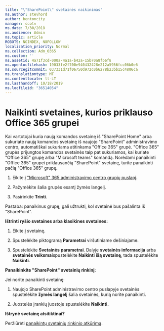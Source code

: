 ```yaml
---
title: "\"SharePoint\" svetainės naikinimas"
ms.author: stevhord
author: bentoncity
manager: scotv
ms.date: 7/30/2018
ms.audience: Admin
ms.topic: article
ROBOTS: NOINDEX, NOFOLLOW
localization_priority: Normal
ms.collection: Adm_O365
ms.custom: ''
ms.assetid: 4a71f3cd-000a-4a1a-b42a-15b70a8fb6f8
ms.openlocfilehash: 19033fe2f700e940432428e212a5956fcc06b0e6
ms.sourcegitcommit: 037331d71f06750d972c0b6278b23bb15c4806ca
ms.translationtype: MT
ms.contentlocale: lt-LT
ms.lasthandoff: 10/18/2019
ms.locfileid: "36514054"
---
```

# <a name="delete-sites-that-belong-to-an-office-365-group"></a>Naikinti svetaines, kurios priklauso Office 365 grupei

Kai vartotojai kuria naują komandos svetainę iš "SharePoint Home" arba sukuriate naują komandos svetainę iš naujojo "SharePoint" administravimo centro, automatiškai sukuriama atitinkama "Office 365" grupė. "Office 365" grupės prijungtos komandos svetainės taip pat sukuriamos, kai kuriate "Office 365" grupę arba "Microsoft teams" komandą. Norėdami panaikinti "Office 365" grupei priklausančią "SharePoint" svetainę, turite panaikinti pačią "Office 365" grupę. 
  
1. Eikite į ["Microsoft" 365 administravimo centro grupių puslapį](https://portal.office.com/adminportal/home#/groups).
    
2. Pažymėkite šalia grupės esantį žymės langelį.
    
3. Pasirinkite **Trinti**.
    
Pastaba: panaikinus grupę, gali užtrukti, kol svetainė bus pašalinta iš "SharePoint".
  
**Ištrinti ryšio svetaines arba klasikines svetaines:**

1. Eikite į svetainę.
  
2. Spustelėkite piktogramą **Parametrai** viršutiniame dešiniajame. 
  
3. Spustelėkite **Svetainės parametrai**. Dalyje **svetainės informacija** arba **svetainės veiksmai**spustelėkite **Naikinti šią svetainę**, tada spustelėkite **Naikinti**.
  
**Panaikinkite "SharePoint" svetainių rinkinį:**

Jei norite panaikinti svetainę:
  
1. Naujojo SharePoint administravimo centro puslapyje svetainės spustelėkite **žymės langelį** šalia svetainės, kurią norite panaikinti. 
    
2. Juostelės įrankių juostoje spustelėkite **Naikinti.**
    
**Ištrynė svetainę atsitiktinai?**

Peržiūrėti [panaikintų svetainių rinkinio atkūrimą](https://go.microsoft.com/fwlink/?linkid=867660).
  

